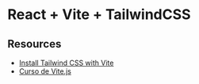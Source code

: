 # React + Vite + TailwindCSS
## Resources
- [Install Tailwind CSS with Vite](https://tailwindcss.com/docs/guides/vite)
- [Curso de Vite.js](https://platzi.com/cursos/vitejs/)